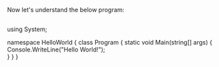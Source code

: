 Now let's understand the below program:

##
using System;

namespace HelloWorld
{
  class Program
  {
    static void Main(string[] args)
    {
      Console.WriteLine("Hello World!");    
    }
  }
}

##
